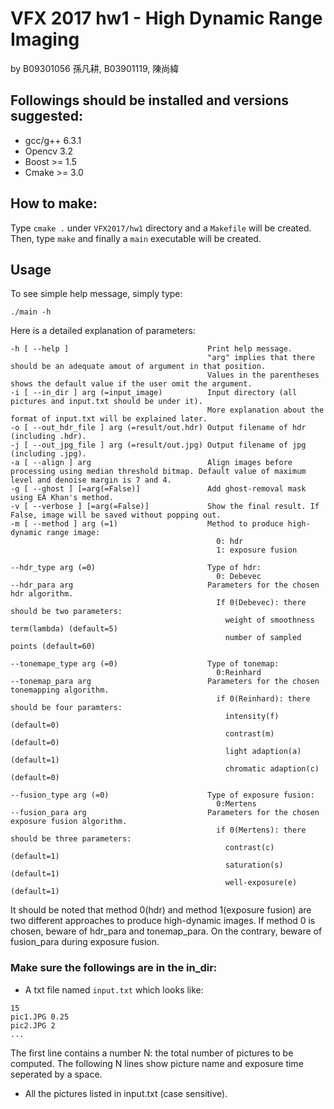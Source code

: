 # VFX 2017 hw1 - High Dynamic Range Imaging
by B09301056 孫凡耕, B03901119, 陳尚緯

## Followings should be installed and versions suggested:
- gcc/g++ 6.3.1
- Opencv 3.2
- Boost >= 1.5
- Cmake >= 3.0

## How to make:
Type `cmake .` under `VFX2017/hw1` directory and a `Makefile` will be created.
Then, type `make` and finally a `main` executable will be created.

## Usage
To see simple help message, simply type:
```
./main -h
```
Here is a detailed explanation of parameters:
```
-h [ --help ]                               Print help message.
                                            "arg" implies that there should be an adequate amout of argument in that position.
                                            Values in the parentheses shows the default value if the user omit the argument.
-i [ --in_dir ] arg (=input_image)          Input directory (all pictures and input.txt should be under it).
                                            More explanation about the format of input.txt will be explained later.
-o [ --out_hdr_file ] arg (=result/out.hdr) Output filename of hdr (including .hdr).
-j [ --out_jpg_file ] arg (=result/out.jpg) Output filename of jpg (including .jpg).
-a [ --align ] arg                          Align images before processing using median threshold bitmap. Default value of maximum level and denoise margin is 7 and 4. 
-g [ --ghost ] [=arg(=False)]               Add ghost-removal mask using EA Khan's method.
-v [ --verbose ] [=arg(=False)]             Show the final result. If False, image will be saved without popping out.
-m [ --method ] arg (=1)                    Method to produce high-dynamic range image:
                                              0: hdr
                                              1: exposure fusion

--hdr_type arg (=0)                         Type of hdr:
                                              0: Debevec
--hdr_para arg                              Parameters for the chosen hdr algorithm.
                                              If 0(Debevec): there should be two parameters:
                                                weight of smoothness term(lambda) (default=5)
                                                number of sampled points (default=60)

--tonemape_type arg (=0)                    Type of tonemap:
                                              0:Reinhard
--tonemap_para arg                          Parameters for the chosen tonemapping algorithm.
                                              if 0(Reinhard): there should be four paramters:
                                                intensity(f) (default=0)
                                                contrast(m) (default=0)
                                                light adaption(a) (default=1)
                                                chromatic adaption(c) (default=0)

--fusion_type arg (=0)                      Type of exposure fusion:
                                              0:Mertens
--fusion_para arg                           Parameters for the chosen exposure fusion algorithm.
                                              if 0(Mertens): there should be three parameters:
                                                contrast(c) (default=1)
                                                saturation(s) (default=1)
                                                well-exposure(e) (default=1)
```
It should be noted that method 0(hdr) and method 1(exposure fusion) are two different approaches to produce high-dynamic images. If method 0 is chosen, beware of hdr_para and tonemap_para. On the contrary, beware of fusion_para during exposure fusion.
### Make sure the followings are in the in_dir:
- A txt file named `input.txt` which looks like:
```
15
pic1.JPG 0.25
pic2.JPG 2
...
```
The first line contains a number N: the total number of pictures to be computed.
The following N lines show picture name and exposure time seperated by a space.
- All the pictures listed in input.txt (case sensitive).
